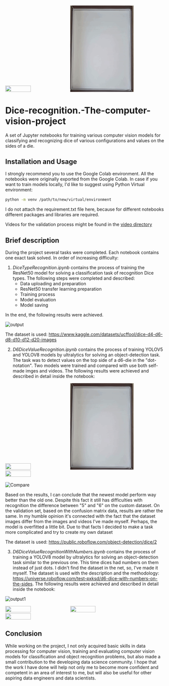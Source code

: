 <p float="center">
<img src="/GIFs/1.gif" width="40%" height="40%"/>
<img src="/GIFs/6.gif" width="40%" height="40%"/>
</p>

# Dice-recognition.-The-computer-vision-project

A set of Jupyter notebooks for training various computer vision models for classifying and recognizing dice of various configurations and values on the sides of a die. 

## Installation and Usage 

I strongly recommend you to use the Google Colab environment. All the notebooks were originally exported from the Google Colab. In case if you want to train models locally, I'd like to suggest using Python Virtual environment:

```sh
python -m venv /path/to/new/virtual/environment
```
I do not attach the requirement.txt file here, because for different notebooks different packages and libraries are required. 

Videos for the validation process might be found in the [video directory](/videos)

## Brief description

During the project several tasks were completed. Each notebook contains one exact task solved. In order of increasing difficulty:

1. *DiceTypeRecognition.ipynb* contains the process of training the ResNet50 model for solving a classification task of recognition Dice types. The following steps were completed and described:
    - Data uploading and preparation
    - ResNet50 transfer learning preparation
    - Training process
    - Model evaluation
    - Model saving

In the end, the following results were achieved. 

![output](https://github.com/gruzdev-as/Dice-recognition.-The-computer-vision-project/assets/75714678/c5d0d8eb-c4a1-4efc-94d4-43bce568bf66)

The dataset is used: https://www.kaggle.com/datasets/ucffool/dice-d4-d6-d8-d10-d12-d20-images

2. *D6DiceValueRecognition.ipynb* contains the process of training YOLOV5 and YOLOV8 models by ultralytics for solving an object-detection task. The task was to detect values on the top side of a d6-die in the "dot-notation". Two models were trained and compared with use both self-made imges and videos. The following results were achieved and described in detail inside the notebook:


<p float="center">
<img src="/GIFs/5.gif" width="40%" height="40%"/>
<img src="/GIFs/6.gif" width="40%" height="40%"/>
<img src="/GIFs/7.gif" width="40%" height="40%"/>
</p>


![Compare](https://github.com/gruzdev-as/Dice_recognition.The-computer-vision-project/assets/75714678/7415790d-2b51-41c9-af6b-faf5b59763d4)


Based on the results, I can conclude that the newest model perform way better than the old one. Despite this fact it still has difficulties with recognition the difference between "5" and "6" on the custom dataset. On the validation set, based on the confusion matrix data, results are rather the same. In my humble opinion it's connected with the fact that the dataset images differ from the images and videos I've made myself. Perhaps, the model is overfitted a little bit. Due to that facts I decided to make a task more complicated and try to create my own dataset 

The dataset is used: https://public.roboflow.com/object-detection/dice/2

3. *D6DiceValueRecognitionWithNumbers.ipynb* contains the process of training a YOLOV8 model by ultralytics for solving an object-detection task similar to the previous one. This time dices had numbers on them instead of just dots. I didn't find the dataset in the net, so, I've made it myself. The dataset is used with the description and the methodology: https://universe.roboflow.com/test-pxksd/d6-dice-with-numbers-on-the-sides. The following results were achieved and described in detail inside the notebook:

![output1](https://github.com/gruzdev-as/Dice-recognition.-The-computer-vision-project/assets/75714678/5ef2a57c-cab9-4da9-b980-919edde28d24)

<p float="left">
<img src="/GIFs/1.gif" width="40%" height="40%"/>
<img src="/GIFs/2.gif" width="40%" height="40%"/>
<img src="/GIFs/3.gif" width="40%" height="40%"/>
</p>

## Conclusion 

While working on the project, I not only acquired basic skills in data processing for computer vision, training and evaluating computer vision models for classification and object recognition problems, but also made a small contribution to the developing data science community. I hope that the work I have done will help not only me to become more confident and competent in an area of interest to me, but will also be useful for other aspiring data engineers and data scientists.

